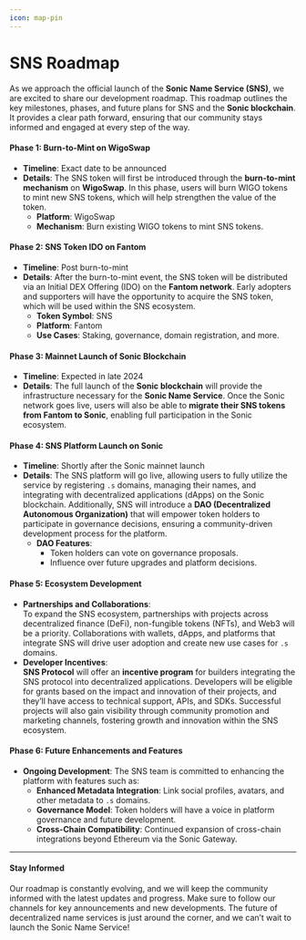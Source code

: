 ```yaml
---
icon: map-pin
---
```


# SNS Roadmap

As we approach the official launch of the **Sonic Name Service (SNS)**, we are excited to share our development roadmap. This roadmap outlines the key milestones, phases, and future plans for SNS and the **Sonic blockchain**. It provides a clear path forward, ensuring that our community stays informed and engaged at every step of the way.

#### **Phase 1: Burn-to-Mint on WigoSwap**

* **Timeline**: Exact date to be announced
* **Details**: The SNS token will first be introduced through the **burn-to-mint mechanism** on **WigoSwap**. In this phase, users will burn WIGO tokens to mint new SNS tokens, which will help strengthen the value of the token.
  * **Platform**: WigoSwap
  * **Mechanism**: Burn existing WIGO tokens to mint SNS tokens.

#### **Phase 2: SNS Token IDO on Fantom**

* **Timeline**: Post burn-to-mint
* **Details**: After the burn-to-mint event, the SNS token will be distributed via an Initial DEX Offering (IDO) on the **Fantom network**. Early adopters and supporters will have the opportunity to acquire the SNS token, which will be used within the SNS ecosystem.
  * **Token Symbol**: SNS
  * **Platform**: Fantom
  * **Use Cases**: Staking, governance, domain registration, and more.

#### **Phase 3: Mainnet Launch of Sonic Blockchain**

* **Timeline**: Expected in late 2024
* **Details**: The full launch of the **Sonic blockchain** will provide the infrastructure necessary for the **Sonic Name Service**. Once the Sonic network goes live, users will also be able to **migrate their SNS tokens from Fantom to Sonic**, enabling full participation in the Sonic ecosystem.

#### **Phase 4: SNS Platform Launch on Sonic**

* **Timeline**: Shortly after the Sonic mainnet launch
* **Details**: The SNS platform will go live, allowing users to fully utilize the service by registering `.s` domains, managing their names, and integrating with decentralized applications (dApps) on the Sonic blockchain. Additionally, SNS will introduce a **DAO (Decentralized Autonomous Organization)** that will empower token holders to participate in governance decisions, ensuring a community-driven development process for the platform.
  * **DAO Features**:
    * Token holders can vote on governance proposals.
    * Influence over future upgrades and platform decisions.

#### **Phase 5: Ecosystem Development**

* **Partnerships and Collaborations**:\
  To expand the SNS ecosystem, partnerships with projects across decentralized finance (DeFi), non-fungible tokens (NFTs), and Web3 will be a priority. Collaborations with wallets, dApps, and platforms that integrate SNS will drive user adoption and create new use cases for `.s` domains.
* **Developer Incentives**:\
  **SNS Protocol** will offer an **incentive program** for builders integrating the SNS protocol into decentralized applications. Developers will be eligible for grants based on the impact and innovation of their projects, and they’ll have access to technical support, APIs, and SDKs. Successful projects will also gain visibility through community promotion and marketing channels, fostering growth and innovation within the SNS ecosystem.

#### **Phase 6: Future Enhancements and Features**

* **Ongoing Development**: The SNS team is committed to enhancing the platform with features such as:
  * **Enhanced Metadata Integration**: Link social profiles, avatars, and other metadata to `.s` domains.
  * **Governance Model**: Token holders will have a voice in platform governance and future development.
  * **Cross-Chain Compatibility**: Continued expansion of cross-chain integrations beyond Ethereum via the Sonic Gateway.

***

#### **Stay Informed**

Our roadmap is constantly evolving, and we will keep the community informed with the latest updates and progress. Make sure to follow our channels for key announcements and new developments. The future of decentralized name services is just around the corner, and we can’t wait to launch the Sonic Name Service!
